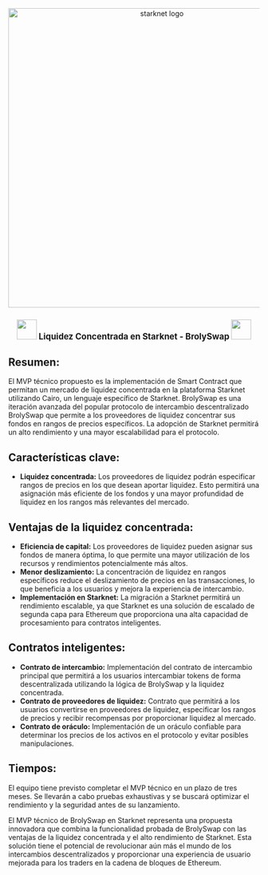 <div align="center">
<img alt="starknet logo" src="" width="600" >
  <h1 style="font-size: larger;">
    <img src="https://github.com/Nadai2010/Nadai-SHARP-Starknet/blob/master/im%C3%A1genes/Starknet.png" width="40">
    <strong> Liquidez Concentrada en Starknet - BrolySwap</strong> 
    <img src="https://github.com/Nadai2010/Nadai-SHARP-Starknet/blob/master/im%C3%A1genes/Starknet.png" width="40">
  </h1>
  </div>

## Resumen:
El MVP técnico propuesto es la implementación de Smart Contract que permitan un mercado de liquidez concentrada en la plataforma Starknet utilizando Cairo, un lenguaje específico de Starknet. BrolySwap es una iteración avanzada del popular protocolo de intercambio descentralizado BrolySwap que permite a los proveedores de liquidez concentrar sus fondos en rangos de precios específicos. La adopción de Starknet permitirá un alto rendimiento y una mayor escalabilidad para el protocolo.

## Características clave:
- **Liquidez concentrada:** Los proveedores de liquidez podrán especificar rangos de precios en los que desean aportar liquidez. Esto permitirá una asignación más eficiente de los fondos y una mayor profundidad de liquidez en los rangos más relevantes del mercado.

## Ventajas de la liquidez concentrada:
- **Eficiencia de capital:** Los proveedores de liquidez pueden asignar sus fondos de manera óptima, lo que permite una mayor utilización de los recursos y rendimientos potencialmente más altos.
- **Menor deslizamiento:** La concentración de liquidez en rangos específicos reduce el deslizamiento de precios en las transacciones, lo que beneficia a los usuarios y mejora la experiencia de intercambio.
- **Implementación en Starknet:** La migración a Starknet permitirá un rendimiento escalable, ya que Starknet es una solución de escalado de segunda capa para Ethereum que proporciona una alta capacidad de procesamiento para contratos inteligentes.

## Contratos inteligentes:
- **Contrato de intercambio:** Implementación del contrato de intercambio principal que permitirá a los usuarios intercambiar tokens de forma descentralizada utilizando la lógica de BrolySwap y la liquidez concentrada.
- **Contrato de proveedores de liquidez:** Contrato que permitirá a los usuarios convertirse en proveedores de liquidez, especificar los rangos de precios y recibir recompensas por proporcionar liquidez al mercado.
- **Contrato de oráculo:** Implementación de un oráculo confiable para determinar los precios de los activos en el protocolo y evitar posibles manipulaciones.

## Tiempos:
El equipo tiene previsto completar el MVP técnico en un plazo de tres meses. Se llevarán a cabo pruebas exhaustivas y se buscará optimizar el rendimiento y la seguridad antes de su lanzamiento.

El MVP técnico de BrolySwap en Starknet representa una propuesta innovadora que combina la funcionalidad probada de BrolySwap con las ventajas de la liquidez concentrada y el alto rendimiento de Starknet. Esta solución tiene el potencial de revolucionar aún más el mundo de los intercambios descentralizados y proporcionar una experiencia de usuario mejorada para los traders en la cadena de bloques de Ethereum.






